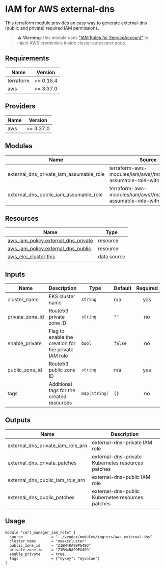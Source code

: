 # IAM for AWS external-dns

This terraform module provides an easy way to generate external-dns (public and private) required IAM permissions.

> ⚠️ **Warning**: this module uses ["IAM Roles for ServiceAccount"](https://docs.aws.amazon.com/eks/latest/userguide/iam-roles-for-service-accounts.html) to inject AWS credentials inside cluster autoscaler pods.

## Requirements

| Name      | Version   |
| --------- | --------- |
| terraform | >= 0.15.4 |
| aws       | >= 3.37.0 |

## Providers

| Name | Version   |
| ---- | --------- |
| aws  | >= 3.37.0 |

## Modules

| Name                                         | Source                                                              | Version |
| -------------------------------------------- | ------------------------------------------------------------------- | ------- |
| external\_dns\_private\_iam\_assumable\_role | terraform-aws-modules/iam/aws//modules/iam-assumable-role-with-oidc | v3.16.0 |
| external\_dns\_public\_iam\_assumable\_role  | terraform-aws-modules/iam/aws//modules/iam-assumable-role-with-oidc | v3.16.0 |

## Resources

| Name                                                                                                                          | Type        |
| ----------------------------------------------------------------------------------------------------------------------------- | ----------- |
| [aws_iam_policy.external_dns_private](https://registry.terraform.io/providers/hashicorp/aws/latest/docs/resources/iam_policy) | resource    |
| [aws_iam_policy.external_dns_public](https://registry.terraform.io/providers/hashicorp/aws/latest/docs/resources/iam_policy)  | resource    |
| [aws_eks_cluster.this](https://registry.terraform.io/providers/hashicorp/aws/latest/docs/data-sources/eks_cluster)            | data source |

## Inputs

| Name              | Description                                          | Type          | Default | Required |
| ----------------- | ---------------------------------------------------- | ------------- | ------- | :------: |
| cluster\_name     | EKS cluster name                                     | `string`      | n/a     |   yes    |
| private\_zone\_id | Route53 private zone ID                              | `string`      | `""`    |    no    |
| enable\_private   | Flag to enable the creation for the private IAM role | `bool`        | `false` |    no    |
| public\_zone\_id  | Route53 public zone ID                               | `string`      | n/a     |   yes    |
| tags              | Additional tags for the created resources            | `map(string)` | `{}`    |    no    |

## Outputs

| Name                                   | Description                                       |
| -------------------------------------- | ------------------------------------------------- |
| external\_dns\_private\_iam\_role\_arn | external-dns-private IAM role                     |
| external\_dns\_private\_patches        | external-dns-private Kubernetes resources patches |
| external\_dns\_public\_iam\_role\_arn  | external-dns-public IAM role                      |
| external\_dns\_public\_patches         | external-dns-public Kubernetes resources patches  |

## Usage

```hcl
module "cert_manager_iam_role" {
  source             = "../vendor/modules/ingress/aws-external-dns"
  cluster_name       = "myekscluster"
  public_zone_id     = "Z1BM4RA99PG48O"
  private_zone_id    = "Z1BM4RA99PG499"
  enable_private     = true
  tags               = {"mykey": "myvalue"}
}
```
